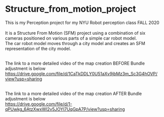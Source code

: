 # Structure_from_motion_project
This is my Perception project for my NYU Robot perception class FALL 2020 <br><br>
It is a Structure From Motion (SFM) project using a combination of six cameras positioned on various parts of a simple car robot model.<br>
The car robot model moves through a city model and creates an SFM representation of the city model.<br><br>

The link to a more detailed video of the map creation BEFORE Bundle adjustment is below https://drive.google.com/file/d/1CaTkDDLY0U51aXv9jbMz3m_Sc3G4hOVP/view?usp=sharing
<br><br>


The link to a more detailed video of the map creation AFTER Bundle adjustment is below     
https://drive.google.com/file/d/1-qPUwkg_6AtzXwxWl2v5JOYI7UqGpA7P/view?usp=sharing




